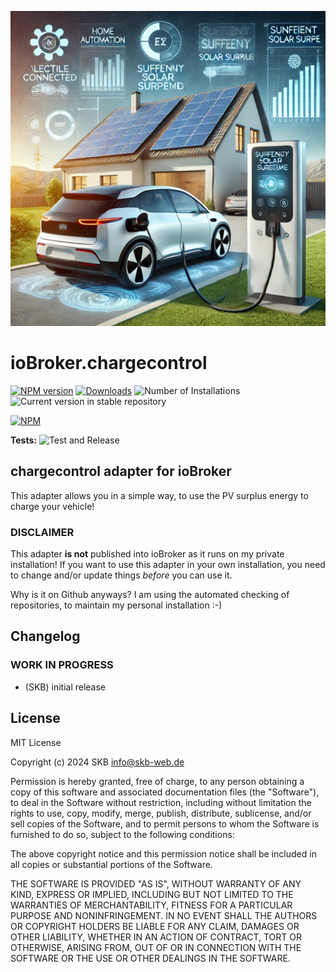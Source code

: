 ![Logo](admin/chargecontrol.png)
# ioBroker.chargecontrol

[![NPM version](https://img.shields.io/npm/v/iobroker.chargecontrol.svg)](https://www.npmjs.com/package/iobroker.chargecontrol)
[![Downloads](https://img.shields.io/npm/dm/iobroker.chargecontrol.svg)](https://www.npmjs.com/package/iobroker.chargecontrol)
![Number of Installations](https://iobroker.live/badges/chargecontrol-installed.svg)
![Current version in stable repository](https://iobroker.live/badges/chargecontrol-stable.svg)

[![NPM](https://nodei.co/npm/iobroker.chargecontrol.png?downloads=true)](https://nodei.co/npm/iobroker.chargecontrol/)

**Tests:** ![Test and Release](https://github.com/SKB-CGN/ioBroker.chargecontrol/workflows/Test%20and%20Release/badge.svg)

## chargecontrol adapter for ioBroker

This adapter allows you in a simple way, to use the PV surplus energy to charge your vehicle!

### DISCLAIMER

This adapter **is not** published into ioBroker as it runs on my private installation!
If you want to use this adapter in your own installation, you need to change and/or update things *before* you can use it.

Why is it on Github anyways?
I am using the automated checking of repositories, to maintain my personal installation :-)

## Changelog
<!--
	Placeholder for the next version (at the beginning of the line):
	### **WORK IN PROGRESS**
-->

### **WORK IN PROGRESS**
* (SKB) initial release

## License
MIT License

Copyright (c) 2024 SKB <info@skb-web.de>

Permission is hereby granted, free of charge, to any person obtaining a copy
of this software and associated documentation files (the "Software"), to deal
in the Software without restriction, including without limitation the rights
to use, copy, modify, merge, publish, distribute, sublicense, and/or sell
copies of the Software, and to permit persons to whom the Software is
furnished to do so, subject to the following conditions:

The above copyright notice and this permission notice shall be included in all
copies or substantial portions of the Software.

THE SOFTWARE IS PROVIDED "AS IS", WITHOUT WARRANTY OF ANY KIND, EXPRESS OR
IMPLIED, INCLUDING BUT NOT LIMITED TO THE WARRANTIES OF MERCHANTABILITY,
FITNESS FOR A PARTICULAR PURPOSE AND NONINFRINGEMENT. IN NO EVENT SHALL THE
AUTHORS OR COPYRIGHT HOLDERS BE LIABLE FOR ANY CLAIM, DAMAGES OR OTHER
LIABILITY, WHETHER IN AN ACTION OF CONTRACT, TORT OR OTHERWISE, ARISING FROM,
OUT OF OR IN CONNECTION WITH THE SOFTWARE OR THE USE OR OTHER DEALINGS IN THE
SOFTWARE.